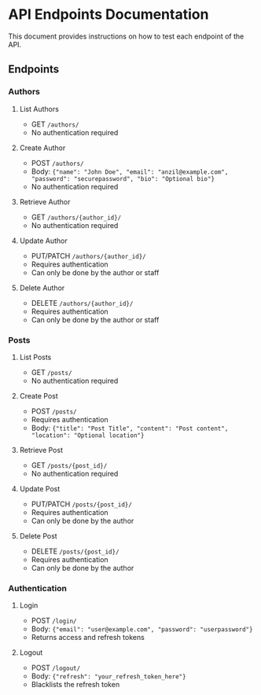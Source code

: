 # API Endpoints Documentation

This document provides instructions on how to test each endpoint of the API.

## Endpoints

### Authors

1. List Authors
   - GET `/authors/`
   - No authentication required

2. Create Author
   - POST `/authors/`
   - Body: `{"name": "John Doe", "email": "anzil@example.com", "password": "securepassword", "bio": "Optional bio"}`
   - No authentication required

3. Retrieve Author
   - GET `/authors/{author_id}/`
   - No authentication required

4. Update Author
   - PUT/PATCH `/authors/{author_id}/`
   - Requires authentication
   - Can only be done by the author or staff

5. Delete Author
   - DELETE `/authors/{author_id}/`
   - Requires authentication
   - Can only be done by the author or staff

### Posts

1. List Posts
   - GET `/posts/`
   - No authentication required

2. Create Post
   - POST `/posts/`
   - Requires authentication
   - Body: `{"title": "Post Title", "content": "Post content", "location": "Optional location"}`

3. Retrieve Post
   - GET `/posts/{post_id}/`
   - No authentication required

4. Update Post
   - PUT/PATCH `/posts/{post_id}/`
   - Requires authentication
   - Can only be done by the author

5. Delete Post
   - DELETE `/posts/{post_id}/`
   - Requires authentication
   - Can only be done by the author

### Authentication

1. Login
   - POST `/login/`
   - Body: `{"email": "user@example.com", "password": "userpassword"}`
   - Returns access and refresh tokens

2. Logout
   - POST `/logout/`
   - Body: `{"refresh": "your_refresh_token_here"}`
   - Blacklists the refresh token
